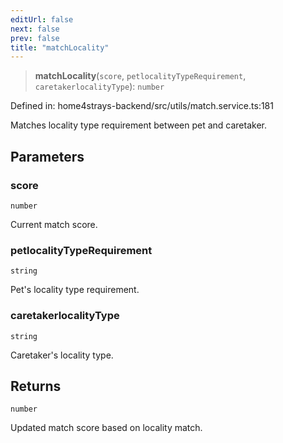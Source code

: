 ```yaml
---
editUrl: false
next: false
prev: false
title: "matchLocality"
---
```


> **matchLocality**(`score`, `petlocalityTypeRequirement`, `caretakerlocalityType`): `number`

Defined in: home4strays-backend/src/utils/match.service.ts:181

Matches locality type requirement between pet and caretaker.

## Parameters

### score

`number`

Current match score.

### petlocalityTypeRequirement

`string`

Pet's locality type requirement.

### caretakerlocalityType

`string`

Caretaker's locality type.

## Returns

`number`

Updated match score based on locality match.
